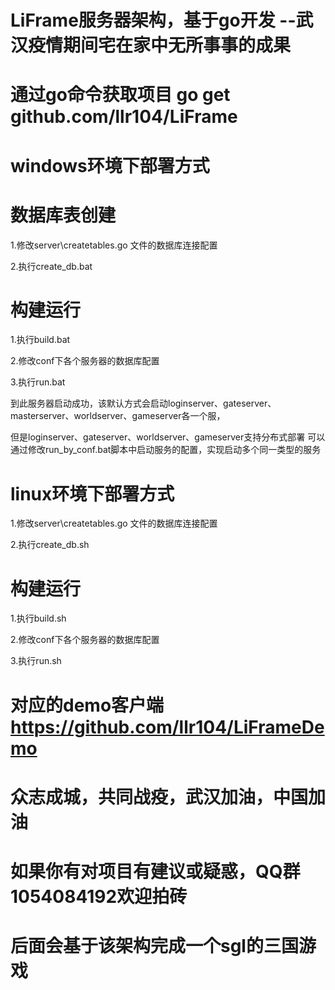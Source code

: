 # LiFrame服务器架构，基于go开发 --武汉疫情期间宅在家中无所事事的成果

# 通过go命令获取项目 go get github.com/llr104/LiFrame

# windows环境下部署方式
# 数据库表创建
1.修改server\createtables.go 文件的数据库连接配置

2.执行create_db.bat

# 构建运行
1.执行build.bat

2.修改conf下各个服务器的数据库配置

3.执行run.bat

到此服务器启动成功，该默认方式会启动loginserver、gateserver、masterserver、worldserver、gameserver各一个服，

但是loginserver、gateserver、worldserver、gameserver支持分布式部署
可以通过修改run_by_conf.bat脚本中启动服务的配置，实现启动多个同一类型的服务



# linux环境下部署方式
1.修改server\createtables.go 文件的数据库连接配置

2.执行create_db.sh

# 构建运行
1.执行build.sh

2.修改conf下各个服务器的数据库配置

3.执行run.sh

# 对应的demo客户端 https://github.com/llr104/LiFrameDemo
# 众志成城，共同战疫，武汉加油，中国加油
# 如果你有对项目有建议或疑惑，QQ群1054084192欢迎拍砖

# 后面会基于该架构完成一个sgl的三国游戏